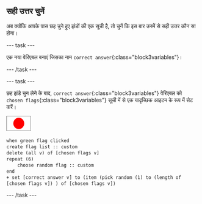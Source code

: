 ## सही उत्तर चुनें

अब क्योंकि आपके पास छह चुने हुए झंडों की एक सूची है, तो चुनें कि इस बार उनमें से सही उत्तर कौन सा होगा।

--- task ---

एक नया वेरिएबल बनाएं जिसका नाम `correct answer`{:class="block3variables"}।

--- /task ---

--- task ---

छह झंडे चुन लेने के बाद, `correct answer`{:class="block3variables"} वेरिएबल को `chosen flags`{:class="block3variables"} सूची में से एक यादृच्छिक आइटम के रूप में सेट करें।

![झंडा स्प्राइट](images/flag-sprite.png)

```blocks3
when green flag clicked
create flag list :: custom
delete (all v) of [chosen flags v]
repeat (6)
    choose random flag :: custom
end
+ set [correct answer v] to (item (pick random (1) to (length of [chosen flags v]) ) of [chosen flags v])
```

--- /task ---